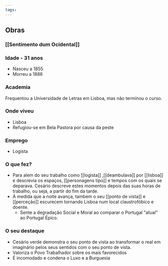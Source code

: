 ```yaml
---
tags:
---
```

## Obras
### [[Sentimento dum Ocidental]]

### Idade - 31 anos
+ Nasceu a 1855
+ Morreu a 1886

### Academia
Frequentou a Universidade de Letras em Lisboa, mas não 
terminou o curso.

### Onde viveu
+ Lisboa
+ Refugiou-se em Bela Pastora por causa da peste

### Emprego
+ Logista

### O que fez?
 + Para alem do seu trabalho como [[logista]] ,[[deambulava]] por [[lisboa]] e descrevia os espaços, [[personagens tipo]] e tempos com os quais se deparava. Cesário descreve estes momentos depois das suas horas de trabalho, ou seja, a partir do fim da tarde.
+ Á medida que a noite avança, tambem o seu [[ponto de vista]] e [[perceção]] escurecem tornando Lisboa num local claustrofóbico e doente.
	+ Sente a degradação Social e Moral ao comparar o Portugal "atual" ao Portugal Épico. 

### O seu destaque
+ Cesário verde demonstra o seu ponto de vista ao transformar o real em imaginário pelos seus sentidos com o seu ponto de vista.
+ Valoriza o Povo Trabalhador sobre os mais favorecidos 
+ É incomodado e condena o Luxo e a Burguesia

